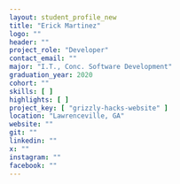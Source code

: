 ```yaml
---
layout: student_profile_new
title: "Erick Martinez"
logo: ""
header: ""
project_role: "Developer"
contact_email: ""
major: "I.T., Conc. Software Development"
graduation_year: 2020
cohort: ""
skills: [ ]
highlights: [ ]
project_key: [ "grizzly-hacks-website" ]
location: "Lawrenceville, GA"
website: ""
git: ""
linkedin: ""
x: ""
instagram: ""
facebook: ""
---
```

